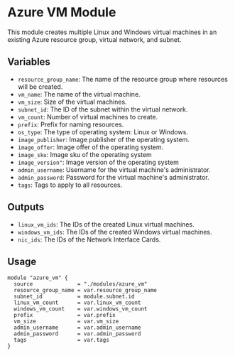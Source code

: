 # Azure VM Module

This module creates multiple Linux and Windows virtual machines in an existing Azure resource group, virtual network, and subnet.

## Variables

- `resource_group_name`: The name of the resource group where resources will be created.
- `vm_name`: The name of the virtual machine.
- `vm_size`: Size of the virtual machines.
- `subnet_id`: The ID of the subnet within the virtual network.
- `vm_count`: Number of virtual machines to create.
- `prefix`: Prefix for naming resources.
- `os_type`: The type of operating system: Linux or Windows.
- `image_publisher`: Image publisher of the operating system.
- `image_offer`: Image offer of the operating system.
- `image_sku`: Image sku of the operating system
- `image_version"`: Image version of the operating system
- `admin_username`: Username for the virtual machine's administrator.
- `admin_password`: Password for the virtual machine's administrator.
- `tags`: Tags to apply to all resources.

## Outputs

- `linux_vm_ids`: The IDs of the created Linux virtual machines.
- `windows_vm_ids`: The IDs of the created Windows virtual machines.
- `nic_ids`: The IDs of the Network Interface Cards.

## Usage

```hcl
module "azure_vm" {
  source              = "./modules/azure_vm"
  resource_group_name = var.resource_group_name
  subnet_id           = module.subnet.id
  linux_vm_count      = var.linux_vm_count
  windows_vm_count    = var.windows_vm_count
  prefix              = var.prefix
  vm_size             = var.vm_size
  admin_username      = var.admin_username
  admin_password      = var.admin_password
  tags                = var.tags
}
